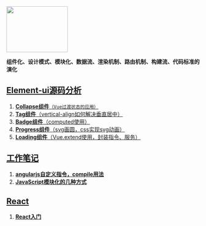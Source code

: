<img src="http://element.eleme.io/static/component.bd3411b.png" width="160" height="120"/>

**组件化、设计模式、模块化、数据流、渲染机制、路由机制、构建流、代码标准的演化**

## [Element-ui源码分析](https://github.com/Viajes324/blog/tree/master/Element-ui%E6%BA%90%E7%A0%81%E5%88%86%E6%9E%90)

1. [**Collapse组件**<code>（Vue过渡状态的应用）</code>](https://github.com/Viajes324/blog/blob/master/Element-ui%E6%BA%90%E7%A0%81%E5%88%86%E6%9E%90/Collapse%E7%BB%84%E4%BB%B6.md)
2. [**Tag组件**（vertical-align如何解决垂直居中）](https://github.com/Viajes324/blog/blob/master/Element-ui%E6%BA%90%E7%A0%81%E5%88%86%E6%9E%90/Tag%E7%BB%84%E4%BB%B6.md)
3. [**Badge组件**（computed使用）](https://github.com/Viajes324/blog/blob/master/Element-ui%E6%BA%90%E7%A0%81%E5%88%86%E6%9E%90/Badge%E7%BB%84%E4%BB%B6.md)
4. [**Progress组件**（svg画圆，css实现svg动画）](https://github.com/Viajes324/blog/blob/master/Element-ui%E6%BA%90%E7%A0%81%E5%88%86%E6%9E%90/Progress%E7%BB%84%E4%BB%B6.md)
5. [**Loading组件**（Vue.extend使用，封装指令、服务）](https://github.com/Viajes324/blog/blob/master/Element-ui%E6%BA%90%E7%A0%81%E5%88%86%E6%9E%90/Loading%E7%BB%84%E4%BB%B6.md)

## [工作笔记](https://github.com/Viajes324/blog/tree/master/%E5%B7%A5%E4%BD%9C%E7%AC%94%E8%AE%B0)
1. [**angularjs自定义指令，compile用法**](https://github.com/Viajes324/blog/blob/master/%E5%B7%A5%E4%BD%9C%E7%AC%94%E8%AE%B0/angularjs%E8%87%AA%E5%AE%9A%E4%B9%89%E6%8C%87%E4%BB%A4%EF%BC%8Ccompile%E7%94%A8%E6%B3%95.md)
2. [**JavaScript模块化的几种方式**](https://github.com/Viajes324/blog/blob/master/%E5%B7%A5%E4%BD%9C%E7%AC%94%E8%AE%B0/JavaScript%E6%A8%A1%E5%9D%97%E5%8C%96%E7%9A%84%E5%87%A0%E7%A7%8D%E6%96%B9%E5%BC%8F.md)

## [React](https://github.com/Viajes324/blog/tree/master/React)
1. [**React入门**](https://github.com/Viajes324/blog/blob/master/React/React%E5%85%A5%E9%97%A8.md)
